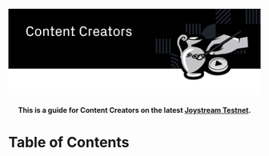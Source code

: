 <p align="center"><img src="img/content-creators.svg"></p>

<div align="center">
  <h4>This is a guide for Content Creators on the latest
  <a href="https://testnet.joystream.org/pioneer">Joystream Testnet</a>.<h4>
</div>



Table of Contents
==
<!-- TOC START min:1 max:4 link:true asterisk:false update:true -->

<!-- TOC END -->
